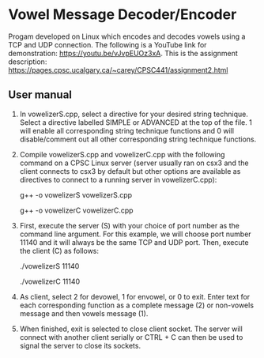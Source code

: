 # Vowel Message Decoder/Encoder
Progam developed on Linux which encodes and decodes vowels using a TCP and UDP connection. The following is a YouTube link for demonstration: https://youtu.be/vJvpEUOz3xA. This is the assignment description: https://pages.cpsc.ucalgary.ca/~carey/CPSC441/assignment2.html
## User manual
1. In vowelizerS.cpp, select a directive for your desired string technique. Select a directive labelled
SIMPLE or ADVANCED at the top of the file. 1 will enable all corresponding string technique
functions and 0 will disable/comment out all other corresponding string technique functions.

2. Compile vowelizerS.cpp and vowelizerC.cpp with the following command on a CPSC Linux
server (server usually ran on csx3 and the client connects to csx3 by default but other options are
available as directives to connect to a running server in vowelizerC.cpp):

    g++ -o vowelizerS vowelizerS.cpp
  
    g++ -o vowelizerC vowelizerC.cpp

3. First, execute the server (S) with your choice of port number as the command line argument. For
this example, we will choose port number 11140 and it will always be the same TCP and UDP
port. Then, execute the client (C) as follows:

    ./vowelizerS 11140
    
    ./vowelizerC 11140
  
4. As client, select 2 for devowel, 1 for envowel, or 0 to exit. Enter text for each corresponding
function as a complete message (2) or non-vowels message and then vowels message (1).

5. When finished, exit is selected to close client socket. The server will connect with another client
serially or CTRL + C can then be used to signal the server to close its sockets.
